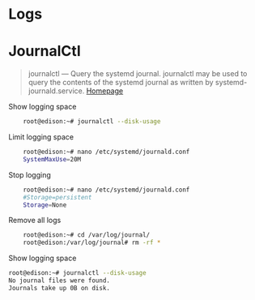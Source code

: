 # Logs

# JournalCtl

> journalctl — Query the systemd journal. journalctl may be used to query the contents of the systemd journal as written by systemd-journald.service. [Homepage](https://www.freedesktop.org/software/systemd/man/journalctl.html)

Show logging space

```sh
    root@edison:~# journalctl --disk-usage
```

Limit logging space

```sh
    root@edison:~# nano /etc/systemd/journald.conf
    SystemMaxUse=20M
```

 Stop logging

```sh
    root@edison:~# nano /etc/systemd/journald.conf
    #Storage=persistent
    Storage=None
```

Remove all logs

```sh
    root@edison:~# cd /var/log/journal/
    root@edison:/var/log/journal# rm -rf *
```

Show logging space

```sh
root@edison:~# journalctl --disk-usage
No journal files were found.
Journals take up 0B on disk.
```